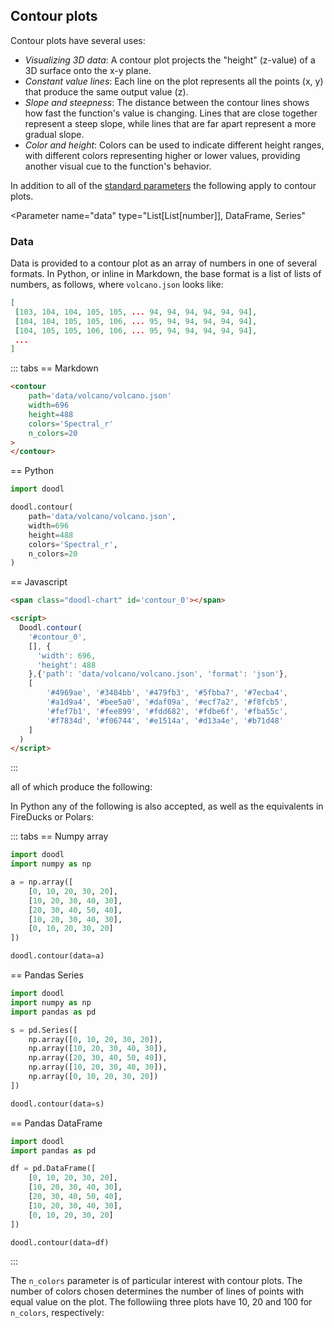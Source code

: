 ## Contour plots

Contour plots have several uses:

- *Visualizing 3D data*: A contour plot projects the "height" (z-value) of a 3D surface onto the x-y plane.
- *Constant value lines*: Each line on the plot represents all the points (x, y) that produce the same output value (z).
- *Slope and steepness*: The distance between the contour lines shows how fast the function's value is changing. Lines that are close together represent a steep slope, while lines that are far apart represent a more gradual slope.
- *Color and height*: Colors can be used to indicate different height ranges, with different colors representing higher or lower values, providing another visual cue to the function's behavior. 


<Parameters>

In addition to all of the [standard parameters](/charts/#standard-parameters)
the following apply to contour plots.

<Parameter
    name="data"
    type="List[List[number]], DataFrame, Series"
>

</Parameter>
</Parameters>

### Data

Data is provided to a contour plot as an array of numbers in one
of several formats. In Python, or inline in Markdown, the base format
is a list of lists of numbers, as follows, where `volcano.json` looks
like:

~~~json
[
 [103, 104, 104, 105, 105, ... 94, 94, 94, 94, 94, 94],
 [104, 104, 105, 105, 106, ... 95, 94, 94, 94, 94, 94],
 [104, 105, 105, 106, 106, ... 95, 94, 94, 94, 94, 94],
 ...
]
~~~

::: tabs
== Markdown
~~~html
<contour
    path='data/volcano/volcano.json'
    width=696
    height=488
    colors='Spectral_r'
    n_colors=20
>
</contour>
~~~
== Python
~~~python
import doodl

doodl.contour(
    path='data/volcano/volcano.json',
    width=696
    height=488
    colors='Spectral_r',
    n_colors=20
)
~~~
== Javascript
```html
<span class="doodl-chart" id='contour_0'></span>

<script>
  Doodl.contour(
    '#contour_0',
    [], {
      'width': 696,
      'height': 488
    },{'path': 'data/volcano/volcano.json', 'format': 'json'},
    [
        '#4969ae', '#3484bb', '#479fb3', '#5fbba7', '#7ecba4',
        '#a1d9a4', '#bee5a0', '#daf09a', '#ecf7a2', '#f8fcb5',
        '#fef7b1', '#fee899', '#fdd682', '#fdbe6f', '#fba55c',
        '#f7834d', '#f06744', '#e1514a', '#d13a4e', '#b71d48'
    ]
  )
</script>
```
:::

all of which produce the following:

<span class='doodl-chart' id='contour_0'></span>

In Python any of the following is also accepted, as well as the
equivalents in FireDucks or Polars:

::: tabs
== Numpy array
```python
import doodl
import numpy as np

a = np.array([
    [0, 10, 20, 30, 20],
    [10, 20, 30, 40, 30],
    [20, 30, 40, 50, 40],
    [10, 20, 30, 40, 30],
    [0, 10, 20, 30, 20]
])

doodl.contour(data=a)
```
== Pandas Series
```python
import doodl
import numpy as np
import pandas as pd

s = pd.Series([
    np.array([0, 10, 20, 30, 20]),
    np.array([10, 20, 30, 40, 30]),
    np.array([20, 30, 40, 50, 40]),
    np.array([10, 20, 30, 40, 30]),
    np.array([0, 10, 20, 30, 20])
])

doodl.contour(data=s)
```
== Pandas DataFrame
```python
import doodl
import pandas as pd

df = pd.DataFrame([
    [0, 10, 20, 30, 20],
    [10, 20, 30, 40, 30],
    [20, 30, 40, 50, 40],
    [10, 20, 30, 40, 30],
    [0, 10, 20, 30, 20]
])

doodl.contour(data=df)
```
:::

The `n_colors` parameter is of particular interest with contour plots. The
number of colors chosen determines the number of lines of points with equal value on the
plot. The followiing three plots have 10, 20 and 100 for `n_colors`, respectively:

<span class='doodl-chart' id='contour_1'></span>
<span class='doodl-chart' id='contour_2'></span>
<span class='doodl-chart' id='contour_3'></span>


<script>
 setTimeout(() => {
  Promise.resolve().then(() => {
    const Spectral_r_10 = [
        "#3682BA", "#5BB6A9", "#96D5A4", "#D1EC9C", "#F3FAAD",
        "#FEF1A7", "#FDCE7C", "#FA9A58", "#ED6345", "#CF384D"
    ];

    const Spectral_r_20 = [
        '#4969ae', '#3484bb', '#479fb3', '#5fbba7', '#7ecba4',
        '#a1d9a4', '#bee5a0', '#daf09a', '#ecf7a2', '#f8fcb5',
        '#fef7b1', '#fee899', '#fdd682', '#fdbe6f', '#fba55c',
        '#f7834d', '#f06744', '#e1514a', '#d13a4e', '#b71d48'
    ];

    const Spectral_r_100 = [
        "#5757A6", "#5060AA", "#4969AE", "#4272B2", "#3B7BB7",
        "#3286BC", "#398FB9", "#4199B5", "#49A2B2", "#51ABAE",
        "#5BB6A9", "#63BFA5", "#6EC5A4", "#78C9A4", "#83CDA4",
        "#91D2A4", "#9CD7A4", "#A6DBA4", "#B0DFA2", "#BAE3A0",
        "#C5E79E", "#CEEB9C", "#D8EF9A", "#E1F398", "#E7F59B",
        "#ECF7A2", "#F0F9A8", "#F4FAAE", "#F8FCB5", "#FCFEBB",
        "#FEFBB9", "#FEF7B1", "#FEF2A9", "#FEEDA1", "#FEE899",
        "#FEE28F", "#FDDC87", "#FDD481", "#FDCC7A", "#FDC473",
        "#FDBA6B", "#FDB265", "#FCAA5F", "#FB9F5A", "#F99555",
        "#F7894F", "#F67E4B", "#F57446", "#F26B43", "#ED6345",
        "#E75A47", "#E25349", "#DE4B4B", "#D9444D", "#D33C4E",
        "#C9304C", "#C0274A", "#B71D48", "#AF1446", "#A60A44"
    ];

    const data = [
 [103, 104, 104, 105, 105, 106, 106, 106, 107, 107, 106, 106, 105, 105, 104, 104, 104, 104, 105, 107, 107, 106, 105, 105, 107, 108, 109, 110, 110, 110, 110, 110, 110, 109, 109, 109, 109, 109, 109, 108, 107, 107, 107, 107, 106, 106, 105, 104, 104, 104, 104, 104, 104, 104, 103, 103, 103, 103, 102, 102, 101, 101, 100, 100, 100, 100, 100, 99, 98, 97, 97, 96, 96, 96, 96, 96, 96, 96, 95, 95, 95, 94, 94, 94, 94, 94, 94],
 [104, 104, 105, 105, 106, 106, 107, 107, 107, 107, 107, 107, 107, 106, 106, 106, 106, 106, 106, 108, 108, 108, 106, 106, 108, 109, 110, 110, 112, 112, 113, 112, 111, 110, 110, 110, 110, 109, 109, 109, 108, 107, 107, 107, 107, 106, 106, 105, 104, 104, 104, 104, 104, 104, 104, 103, 103, 103, 103, 102, 102, 101, 101, 100, 100, 100, 100, 99, 99, 98, 97, 97, 96, 96, 96, 96, 96, 96, 96, 95, 95, 95, 94, 94, 94, 94, 94],
 [104, 105, 105, 106, 106, 107, 107, 108, 108, 108, 108, 108, 108, 108, 108, 108, 108, 108, 108, 108, 110, 110, 110, 110, 110, 110, 110, 111, 113, 115, 116, 115, 113, 112, 110, 110, 110, 110, 110, 110, 109, 108, 108, 108, 108, 107, 106, 105, 105, 105, 105, 105, 105, 104, 104, 104, 104, 103, 103, 103, 102, 102, 102, 101, 100, 100, 100, 99, 99, 98, 97, 97, 96, 96, 96, 96, 96, 96, 96, 96, 95, 95, 94, 94, 94, 94, 94],
 [105, 105, 106, 106, 107, 107, 108, 108, 109, 109, 109, 109, 109, 110, 110, 110, 110, 110, 110, 110, 111, 112, 115, 115, 115, 115, 115, 116, 116, 117, 119, 118, 117, 116, 114, 113, 112, 110, 110, 110, 110, 110, 110, 109, 109, 108, 107, 106, 106, 106, 106, 106, 105, 105, 105, 104, 104, 104, 103, 103, 103, 102, 102, 102, 101, 100, 100, 99, 99, 98, 97, 97, 96, 96, 96, 96, 96, 96, 96, 96, 95, 95, 94, 94, 94, 94, 94],
 [105, 106, 106, 107, 107, 108, 108, 109, 109, 110, 110, 110, 110, 111, 110, 110, 110, 110, 111, 114, 115, 116, 121, 121, 121, 121, 121, 122, 123, 124, 124, 123, 121, 119, 118, 117, 115, 114, 112, 111, 110, 110, 110, 110, 110, 110, 109, 109, 108, 109, 107, 107, 106, 106, 105, 105, 104, 104, 104, 104, 103, 103, 102, 102, 102, 101, 100, 100, 99, 99, 98, 97, 96, 96, 96, 96, 96, 96, 96, 96, 95, 95, 94, 94, 94, 94, 94],
 [106, 106, 107, 107, 107, 108, 109, 109, 110, 110, 111, 111, 112, 113, 112, 111, 111, 112, 115, 118, 118, 119, 126, 128, 128, 127, 128, 128, 129, 130, 129, 128, 127, 125, 122, 120, 118, 117, 115, 114, 112, 110, 110, 110, 110, 110, 111, 110, 110, 110, 109, 109, 108, 107, 106, 105, 105, 105, 104, 104, 104, 103, 103, 102, 102, 102, 101, 100, 99, 99, 98, 97, 96, 96, 96, 96, 96, 96, 96, 96, 95, 95, 94, 94, 94, 94, 94],
 [106, 107, 107, 108, 108, 108, 109, 110, 110, 111, 112, 113, 114, 115, 114, 115, 116, 116, 119, 123, 125, 130, 133, 134, 134, 134, 134, 135, 135, 136, 135, 134, 132, 130, 128, 124, 121, 119, 118, 116, 114, 112, 111, 111, 111, 112, 112, 111, 110, 110, 110, 109, 108, 108, 107, 108, 107, 106, 105, 104, 104, 104, 103, 103, 103, 102, 101, 100, 99, 99, 98, 97, 96, 96, 96, 96, 96, 96, 96, 96, 95, 95, 95, 94, 94, 94, 94],
 [107, 107, 108, 108, 109, 109, 110, 110, 112, 113, 114, 115, 116, 117, 117, 120, 120, 121, 123, 129, 134, 136, 138, 139, 139, 139, 140, 142, 142, 141, 141, 140, 137, 134, 131, 127, 124, 122, 120, 118, 117, 115, 113, 114, 113, 114, 114, 113, 112, 111, 110, 110, 109, 108, 107, 106, 105, 105, 105, 104, 104, 104, 103, 103, 103, 101, 100, 100, 99, 99, 98, 97, 96, 96, 96, 96, 96, 96, 96, 96, 96, 95, 95, 94, 94, 94, 94],
 [107, 108, 108, 109, 109, 110, 111, 112, 114, 115, 116, 117, 118, 119, 121, 125, 125, 127, 131, 136, 140, 141, 142, 144, 144, 145, 148, 149, 148, 147, 146, 144, 140, 138, 136, 130, 127, 125, 123, 121, 119, 118, 117, 117, 116, 116, 116, 115, 114, 113, 113, 111, 110, 109, 108, 107, 106, 105, 105, 103, 103, 102, 102, 102, 103, 101, 100, 100, 100, 99, 98, 98, 97, 96, 96, 96, 96, 96, 96, 96, 96, 95, 95, 95, 94, 94, 94],
 [107, 108, 109, 109, 110, 110, 110, 113, 115, 117, 118, 119, 120, 123, 126, 129, 131, 134, 139, 142, 144, 145, 147, 148, 150, 152, 154, 154, 153, 154, 151, 149, 146, 143, 140, 136, 130, 128, 126, 124, 122, 121, 120, 119, 118, 117, 117, 117, 116, 116, 115, 113, 112, 110, 109, 108, 107, 106, 106, 105, 104, 103, 102, 101, 101, 100, 100, 100, 100, 99, 99, 98, 97, 96, 96, 96, 96, 96, 96, 96, 96, 95, 95, 95, 94, 94, 94],
 [107, 108, 109, 109, 110, 110, 110, 112, 115, 117, 119, 122, 125, 127, 130, 133, 137, 141, 143, 145, 148, 149, 152, 155, 157, 159, 160, 160, 161, 162, 159, 156, 153, 149, 146, 142, 139, 134, 130, 128, 126, 125, 122, 120, 120, 120, 119, 119, 119, 118, 117, 115, 113, 111, 110, 110, 109, 108, 107, 106, 106, 105, 104, 104, 103, 102, 100, 100, 100, 99, 99, 98, 97, 96, 96, 96, 96, 96, 96, 96, 96, 95, 95, 95, 95, 94, 94],
 [108, 108, 109, 109, 110, 110, 110, 112, 115, 118, 121, 125, 128, 131, 134, 138, 141, 145, 147, 149, 152, 157, 160, 161, 163, 166, 169, 170, 170, 171, 168, 162, 158, 155, 152, 148, 144, 140, 136, 132, 129, 127, 124, 122, 121, 120, 120, 120, 120, 120, 119, 117, 115, 113, 110, 110, 110, 110, 109, 108, 108, 107, 107, 106, 105, 104, 102, 100, 100, 100, 99, 98, 97, 96, 96, 96, 96, 96, 96, 96, 96, 96, 95, 95, 95, 94, 94],
 [108, 109, 109, 110, 110, 111, 112, 114, 117, 120, 124, 128, 131, 135, 138, 142, 145, 149, 152, 155, 158, 163, 166, 167, 170, 173, 175, 175, 175, 173, 171, 169, 164, 160, 156, 153, 149, 144, 140, 136, 131, 129, 126, 124, 123, 123, 122, 121, 120, 120, 120, 119, 117, 115, 111, 110, 110, 110, 110, 110, 109, 109, 110, 109, 108, 106, 103, 101, 100, 100, 100, 98, 97, 96, 96, 96, 96, 96, 96, 96, 96, 96, 95, 95, 95, 95, 94],
 [108, 109, 110, 110, 110, 113, 114, 116, 119, 122, 126, 131, 134, 138, 141, 145, 149, 152, 156, 160, 164, 169, 171, 174, 177, 175, 178, 179, 177, 175, 174, 172, 168, 163, 160, 157, 151, 147, 143, 138, 133, 130, 128, 125, 125, 124, 123, 122, 121, 121, 120, 120, 118, 116, 115, 111, 110, 110, 110, 110, 113, 114, 113, 112, 110, 107, 105, 102, 100, 100, 100, 98, 97, 96, 96, 96, 96, 96, 96, 96, 96, 96, 96, 95, 95, 95, 94],
 [108, 109, 110, 110, 112, 115, 116, 118, 122, 125, 129, 133, 137, 140, 144, 149, 152, 157, 161, 165, 169, 173, 176, 179, 179, 180, 180, 180, 178, 178, 176, 175, 171, 165, 163, 160, 153, 148, 143, 139, 135, 132, 129, 128, 127, 125, 124, 124, 123, 123, 122, 122, 120, 118, 117, 118, 115, 117, 118, 118, 119, 117, 116, 115, 112, 109, 107, 105, 100, 100, 100, 100, 97, 96, 96, 96, 96, 96, 96, 96, 96, 96, 96, 95, 95, 95, 95],
 [108, 109, 110, 111, 114, 116, 118, 122, 127, 130, 133, 136, 140, 144, 148, 153, 157, 161, 165, 169, 173, 177, 180, 180, 180, 180, 181, 180, 180, 180, 179, 178, 173, 168, 165, 161, 156, 149, 143, 139, 136, 133, 130, 129, 128, 126, 126, 125, 125, 125, 125, 124, 122, 121, 120, 120, 120, 120, 121, 122, 123, 122, 120, 117, 114, 111, 108, 106, 105, 100, 100, 100, 100, 96, 96, 96, 96, 96, 96, 96, 96, 96, 96, 96, 95, 95, 95],
 [107, 108, 110, 113, 115, 118, 121, 126, 131, 134, 137, 140, 143, 148, 152, 157, 162, 165, 169, 173, 177, 181, 181, 181, 180, 181, 181, 181, 180, 180, 180, 178, 176, 170, 167, 163, 158, 152, 145, 140, 137, 134, 132, 130, 129, 127, 127, 126, 127, 128, 128, 126, 125, 125, 125, 123, 126, 128, 129, 130, 130, 125, 124, 119, 116, 114, 112, 110, 107, 106, 105, 100, 100, 100, 96, 96, 96, 96, 96, 96, 96, 96, 96, 96, 96, 95, 95],
 [107, 109, 111, 116, 119, 122, 125, 130, 135, 137, 140, 144, 148, 152, 156, 161, 165, 168, 172, 177, 181, 184, 181, 181, 181, 180, 180, 180, 180, 180, 180, 178, 178, 173, 168, 163, 158, 152, 146, 141, 138, 136, 134, 132, 130, 129, 128, 128, 130, 130, 130, 129, 128, 129, 129, 130, 132, 133, 133, 134, 134, 132, 128, 122, 119, 116, 114, 112, 108, 106, 105, 105, 100, 100, 100, 97, 97, 97, 97, 97, 97, 97, 96, 96, 96, 96, 95],
 [108, 110, 112, 117, 122, 126, 129, 135, 139, 141, 144, 149, 153, 156, 160, 165, 168, 171, 177, 181, 184, 185, 182, 180, 180, 179, 178, 178, 180, 179, 179, 178, 176, 173, 168, 163, 157, 152, 148, 143, 139, 137, 135, 133, 131, 130, 130, 131, 132, 132, 132, 131, 132, 132, 133, 134, 136, 137, 137, 137, 136, 134, 131, 124, 121, 118, 116, 114, 111, 109, 107, 106, 105, 100, 100, 100, 97, 97, 97, 97, 97, 97, 97, 96, 96, 96, 96],
 [108, 110, 114, 120, 126, 129, 134, 139, 142, 144, 146, 152, 158, 161, 164, 168, 171, 175, 181, 184, 186, 186, 183, 179, 178, 178, 177, 175, 178, 177, 177, 176, 175, 173, 168, 162, 156, 153, 149, 145, 142, 140, 138, 136, 133, 132, 132, 132, 134, 134, 134, 134, 135, 136, 137, 138, 140, 140, 140, 140, 139, 137, 133, 127, 123, 120, 118, 115, 112, 108, 108, 106, 106, 105, 100, 100, 100, 98, 98, 98, 98, 98, 98, 97, 96, 96, 96],
 [108, 110, 116, 122, 128, 133, 137, 141, 143, 146, 149, 154, 161, 165, 168, 172, 175, 180, 184, 188, 189, 187, 182, 178, 176, 176, 175, 173, 174, 173, 175, 174, 173, 171, 168, 161, 157, 154, 150, 148, 145, 143, 141, 138, 135, 135, 134, 135, 135, 136, 136, 137, 138, 139, 140, 140, 140, 140, 140, 140, 140, 139, 135, 130, 126, 123, 120, 117, 114, 111, 109, 108, 107, 106, 105, 100, 100, 100, 99, 99, 98, 98, 98, 98, 97, 97, 96],
 [110, 112, 118, 124, 130, 135, 139, 142, 145, 148, 151, 157, 163, 169, 172, 176, 179, 183, 187, 190, 190, 186, 180, 177, 175, 173, 170, 169, 169, 170, 171, 172, 170, 170, 167, 163, 160, 157, 154, 152, 149, 147, 144, 140, 137, 137, 136, 137, 138, 138, 139, 140, 141, 140, 140, 140, 140, 140, 140, 140, 140, 138, 134, 131, 128, 124, 121, 118, 115, 112, 110, 109, 108, 107, 106, 105, 100, 100, 100, 99, 99, 99, 98, 98, 98, 97, 97],
 [110, 114, 120, 126, 131, 136, 140, 143, 146, 149, 154, 159, 166, 171, 177, 180, 182, 186, 190, 190, 190, 185, 179, 174, 171, 168, 166, 163, 164, 163, 166, 169, 170, 170, 168, 164, 162, 161, 158, 155, 153, 150, 147, 143, 139, 139, 139, 139, 140, 141, 141, 142, 142, 141, 140, 140, 140, 140, 140, 140, 140, 137, 134, 131, 128, 125, 122, 119, 116, 114, 112, 110, 109, 109, 108, 107, 105, 100, 100, 100, 99, 99, 99, 98, 98, 97, 97],
 [110, 115, 121, 127, 132, 136, 140, 144, 148, 151, 157, 162, 169, 174, 178, 181, 186, 188, 190, 191, 190, 184, 177, 172, 168, 165, 162, 159, 158, 158, 159, 161, 166, 167, 169, 166, 164, 163, 161, 159, 156, 153, 149, 146, 142, 142, 141, 142, 143, 143, 143, 143, 144, 142, 141, 140, 140, 140, 140, 140, 140, 138, 134, 131, 128, 125, 123, 120, 117, 116, 114, 112, 110, 109, 108, 107, 106, 105, 102, 101, 100, 99, 99, 99, 98, 98, 97],
 [110, 116, 121, 127, 132, 136, 140, 144, 148, 154, 160, 166, 171, 176, 180, 184, 189, 190, 191, 191, 191, 183, 176, 170, 166, 163, 159, 156, 154, 155, 155, 158, 161, 165, 170, 167, 166, 165, 163, 161, 158, 155, 152, 150, 146, 145, 145, 145, 146, 146, 144, 145, 145, 144, 142, 141, 140, 140, 140, 140, 138, 136, 134, 131, 128, 125, 123, 121, 119, 117, 115, 113, 112, 111, 111, 110, 108, 106, 105, 102, 100, 100, 99, 99, 99, 98, 98],
 [110, 114, 119, 126, 131, 135, 140, 144, 149, 158, 164, 168, 172, 176, 183, 184, 189, 190, 191, 191, 190, 183, 174, 169, 165, 161, 158, 154, 150, 151, 152, 155, 159, 164, 168, 168, 168, 167, 165, 163, 160, 158, 155, 153, 150, 148, 148, 148, 148, 148, 147, 146, 146, 145, 143, 142, 141, 140, 139, 138, 136, 134, 132, 131, 128, 126, 124, 122, 120, 118, 116, 114, 113, 113, 112, 111, 108, 107, 106, 105, 104, 102, 100, 99, 99, 99, 99],
 [110, 113, 119, 125, 131, 136, 141, 145, 150, 158, 164, 168, 172, 177, 183, 187, 189, 191, 192, 191, 190, 183, 174, 168, 164, 160, 157, 153, 150, 149, 150, 154, 158, 162, 166, 170, 170, 168, 166, 164, 162, 160, 158, 155, 152, 151, 151, 151, 151, 151, 149, 148, 147, 146, 145, 143, 142, 140, 139, 137, 135, 134, 132, 131, 129, 127, 125, 123, 121, 119, 117, 116, 114, 114, 113, 112, 110, 108, 107, 105, 103, 100, 100, 100, 100, 99, 99],
 [110, 112, 118, 124, 130, 136, 142, 146, 151, 157, 163, 168, 174, 178, 183, 187, 189, 190, 191, 192, 189, 182, 174, 168, 164, 160, 157, 153, 149, 148, 149, 153, 157, 161, 167, 170, 170, 170, 168, 166, 165, 163, 159, 156, 154, 153, 155, 155, 155, 155, 152, 150, 149, 147, 145, 143, 141, 140, 139, 138, 136, 134, 133, 131, 130, 128, 126, 124, 122, 120, 119, 117, 116, 115, 114, 113, 111, 110, 107, 106, 105, 105, 102, 101, 100, 100, 100],
 [110, 111, 116, 122, 129, 137, 142, 146, 151, 158, 164, 168, 172, 179, 183, 186, 189, 190, 192, 193, 188, 182, 174, 168, 164, 161, 157, 154, 151, 149, 151, 154, 158, 161, 167, 170, 170, 170, 170, 169, 168, 166, 160, 157, 156, 156, 157, 158, 159, 159, 156, 153, 150, 148, 146, 144, 141, 140, 140, 138, 136, 135, 134, 133, 131, 129, 127, 125, 123, 122, 120, 118, 117, 116, 115, 114, 112, 111, 110, 108, 107, 106, 105, 104, 102, 100, 100],
 [108, 110, 115, 121, 131, 137, 142, 147, 152, 159, 163, 167, 170, 177, 182, 184, 187, 189, 192, 194, 189, 183, 174, 169, 165, 161, 158, 156, 154, 153, 154, 157, 160, 164, 167, 171, 172, 174, 174, 173, 171, 168, 161, 159, 158, 158, 159, 161, 161, 160, 158, 155, 151, 149, 147, 144, 142, 141, 140, 138, 137, 136, 135, 134, 132, 130, 128, 126, 125, 123, 121, 119, 118, 117, 116, 115, 113, 112, 112, 111, 110, 109, 108, 107, 105, 101, 100],
 [108, 110, 114, 120, 128, 134, 140, 146, 152, 158, 162, 166, 169, 175, 180, 183, 186, 189, 193, 195, 190, 184, 176, 171, 167, 163, 160, 158, 157, 156, 157, 159, 163, 166, 170, 174, 176, 178, 178, 176, 172, 167, 164, 161, 161, 160, 161, 163, 163, 163, 160, 157, 153, 150, 148, 146, 144, 142, 141, 140, 139, 138, 136, 135, 134, 133, 129, 127, 126, 124, 122, 121, 119, 118, 117, 116, 114, 113, 112, 111, 110, 110, 109, 109, 107, 104, 100],
 [107, 110, 115, 119, 123, 129, 135, 141, 146, 156, 161, 165, 168, 173, 179, 182, 186, 189, 193, 194, 191, 184, 179, 175, 170, 166, 162, 161, 160, 160, 161, 162, 165, 169, 172, 176, 178, 179, 179, 176, 172, 168, 165, 163, 163, 163, 163, 165, 166, 164, 161, 158, 155, 152, 150, 147, 146, 144, 143, 142, 141, 139, 139, 138, 137, 135, 131, 128, 127, 125, 124, 122, 121, 119, 118, 116, 115, 113, 112, 111, 111, 110, 110, 109, 109, 105, 100],
 [107, 110, 114, 117, 121, 126, 130, 135, 142, 151, 159, 163, 167, 171, 177, 182, 185, 189, 192, 193, 191, 187, 183, 179, 174, 169, 167, 166, 164, 164, 165, 166, 169, 171, 174, 178, 179, 180, 180, 178, 173, 169, 166, 165, 165, 166, 165, 168, 169, 166, 163, 159, 157, 154, 152, 149, 148, 147, 146, 145, 143, 142, 141, 140, 139, 138, 133, 130, 128, 127, 125, 124, 122, 120, 118, 117, 115, 112, 111, 111, 111, 111, 110, 109, 108, 106, 100],
 [107, 109, 113, 118, 122, 126, 129, 134, 139, 150, 156, 160, 165, 170, 175, 181, 184, 188, 191, 192, 192, 189, 185, 181, 177, 173, 171, 169, 168, 167, 169, 170, 172, 174, 176, 178, 179, 180, 180, 179, 175, 170, 168, 166, 166, 168, 168, 170, 170, 168, 164, 160, 158, 155, 152, 151, 150, 149, 149, 148, 147, 145, 144, 143, 142, 141, 136, 133, 130, 129, 127, 125, 123, 120, 119, 118, 115, 112, 111, 111, 111, 110, 109, 109, 109, 105, 100],
 [105, 107, 111, 117, 121, 124, 127, 131, 137, 148, 154, 159, 164, 168, 174, 181, 184, 187, 190, 191, 191, 190, 187, 184, 180, 178, 175, 174, 172, 171, 173, 173, 173, 176, 178, 179, 180, 180, 180, 179, 175, 170, 168, 166, 168, 169, 170, 170, 170, 170, 166, 161, 158, 156, 154, 153, 151, 150, 150, 150, 150, 148, 147, 146, 145, 143, 139, 135, 133, 131, 129, 126, 124, 121, 120, 118, 114, 111, 111, 111, 110, 110, 109, 107, 106, 104, 100],
 [104, 106, 110, 114, 118, 121, 125, 129, 135, 142, 150, 157, 162, 167, 173, 180, 183, 186, 188, 190, 190, 190, 189, 184, 183, 181, 180, 179, 179, 176, 177, 176, 176, 177, 178, 179, 180, 180, 179, 177, 173, 169, 167, 166, 167, 169, 170, 170, 170, 170, 167, 161, 159, 157, 155, 153, 151, 150, 150, 150, 150, 150, 150, 149, 147, 145, 141, 138, 135, 133, 130, 127, 125, 123, 121, 118, 113, 111, 110, 110, 109, 109, 107, 106, 105, 103, 100],
 [104, 106, 108, 111, 115, 119, 123, 128, 134, 141, 148, 154, 161, 166, 172, 179, 182, 184, 186, 189, 190, 190, 190, 187, 185, 183, 180, 180, 180, 179, 179, 177, 176, 177, 178, 178, 178, 177, 176, 174, 171, 168, 166, 164, 166, 168, 170, 170, 170, 170, 168, 162, 159, 157, 155, 153, 151, 150, 150, 150, 150, 150, 150, 150, 150, 148, 144, 140, 137, 134, 132, 129, 127, 125, 122, 117, 111, 110, 107, 107, 106, 105, 104, 103, 102, 101, 100],
 [103, 105, 107, 110, 114, 118, 122, 127, 132, 140, 146, 153, 159, 165, 171, 176, 180, 183, 185, 186, 189, 190, 188, 187, 184, 182, 180, 180, 180, 179, 178, 176, 176, 176, 176, 174, 174, 173, 172, 170, 168, 167, 165, 163, 164, 165, 169, 170, 170, 170, 166, 162, 159, 157, 155, 153, 151, 150, 150, 150, 150, 150, 150, 150, 150, 150, 146, 142, 139, 136, 133, 131, 128, 125, 122, 117, 110, 108, 106, 105, 104, 103, 103, 101, 101, 101, 101],
 [102, 103, 106, 108, 112, 116, 121, 125, 130, 138, 145, 151, 157, 163, 170, 174, 178, 181, 181, 184, 186, 186, 187, 186, 184, 181, 180, 180, 180, 179, 178, 174, 173, 173, 171, 170, 170, 169, 168, 167, 166, 164, 163, 162, 161, 164, 167, 169, 170, 168, 164, 160, 158, 157, 155, 153, 151, 150, 150, 150, 150, 150, 150, 150, 150, 150, 147, 144, 141, 138, 135, 133, 128, 125, 122, 116, 109, 107, 104, 104, 103, 102, 101, 101, 101, 101, 101],
 [101, 102, 105, 107, 110, 115, 120, 124, 129, 136, 143, 149, 155, 162, 168, 170, 174, 176, 178, 179, 181, 182, 184, 184, 183, 181, 180, 180, 179, 177, 174, 172, 170, 168, 166, 165, 164, 164, 164, 164, 162, 160, 159, 159, 158, 160, 162, 164, 166, 166, 163, 159, 157, 156, 155, 153, 151, 150, 150, 150, 150, 150, 150, 150, 150, 150, 149, 146, 143, 140, 137, 133, 129, 124, 119, 112, 108, 105, 103, 103, 102, 101, 101, 101, 101, 100, 100],
 [101, 102, 104, 106, 109, 113, 118, 122, 127, 133, 141, 149, 155, 161, 165, 168, 170, 172, 175, 176, 177, 179, 181, 181, 181, 180, 180, 179, 177, 174, 171, 167, 165, 163, 161, 160, 160, 160, 160, 160, 157, 155, 155, 154, 154, 155, 157, 159, 161, 161, 161, 159, 156, 154, 154, 153, 151, 150, 150, 150, 150, 150, 150, 150, 150, 150, 149, 147, 144, 141, 137, 133, 129, 123, 116, 110, 107, 104, 102, 102, 101, 101, 101, 100, 100, 100, 100],
 [102, 103, 104, 106, 108, 112, 116, 120, 125, 129, 137, 146, 154, 161, 163, 165, 166, 169, 172, 173, 174, 175, 177, 178, 178, 178, 178, 177, 174, 171, 168, 164, 160, 158, 157, 157, 156, 156, 156, 155, 152, 151, 150, 150, 151, 151, 152, 154, 156, 157, 157, 156, 155, 153, 152, 152, 151, 150, 150, 150, 150, 150, 150, 150, 150, 150, 150, 147, 144, 141, 138, 133, 127, 120, 113, 109, 106, 103, 101, 101, 101, 100, 100, 100, 100, 100, 100],
 [103, 104, 105, 106, 108, 110, 114, 118, 123, 127, 133, 143, 150, 156, 160, 160, 161, 162, 167, 170, 171, 172, 173, 175, 175, 174, 174, 173, 171, 168, 164, 160, 156, 155, 154, 153, 153, 152, 152, 150, 149, 148, 148, 148, 148, 148, 149, 149, 150, 152, 152, 152, 152, 151, 150, 150, 150, 150, 150, 150, 150, 150, 150, 150, 150, 150, 149, 147, 144, 141, 138, 132, 125, 118, 111, 108, 105, 103, 102, 101, 101, 101, 100, 100, 100, 100, 100],
 [104, 105, 106, 107, 108, 110, 113, 117, 120, 125, 129, 138, 145, 151, 156, 156, 157, 158, 160, 164, 166, 168, 170, 171, 172, 171, 171, 169, 166, 163, 160, 156, 153, 151, 150, 150, 149, 149, 149, 148, 146, 146, 146, 146, 146, 146, 146, 147, 148, 148, 149, 149, 149, 148, 148, 148, 148, 149, 149, 150, 150, 150, 150, 150, 150, 150, 148, 146, 143, 141, 136, 129, 123, 117, 110, 108, 105, 104, 103, 102, 102, 101, 101, 100, 100, 100, 100],
 [103, 104, 105, 106, 107, 109, 111, 115, 118, 122, 127, 133, 140, 143, 150, 152, 153, 155, 157, 159, 162, 164, 167, 168, 168, 168, 167, 166, 163, 160, 157, 153, 150, 148, 148, 147, 147, 147, 145, 145, 144, 143, 143, 143, 144, 144, 144, 144, 145, 145, 145, 145, 146, 146, 146, 146, 146, 147, 147, 148, 149, 150, 150, 150, 150, 149, 147, 145, 143, 141, 134, 127, 123, 117, 111, 108, 105, 105, 104, 104, 103, 103, 102, 101, 100, 100, 100],
 [102, 103, 104, 105, 106, 107, 109, 113, 116, 120, 125, 129, 133, 137, 143, 147, 149, 151, 152, 154, 158, 161, 164, 165, 164, 164, 163, 163, 160, 157, 154, 151, 149, 147, 145, 145, 144, 143, 141, 140, 141, 141, 141, 141, 141, 142, 142, 142, 142, 142, 142, 142, 143, 143, 143, 144, 144, 145, 146, 146, 146, 147, 148, 148, 148, 148, 145, 143, 142, 140, 134, 128, 123, 117, 112, 108, 106, 105, 105, 104, 104, 103, 102, 101, 100, 100, 99],
 [102, 103, 104, 105, 105, 106, 108, 110, 113, 118, 123, 127, 129, 132, 137, 141, 142, 142, 145, 150, 154, 157, 161, 161, 160, 160, 160, 159, 157, 154, 151, 148, 146, 145, 143, 142, 142, 139, 137, 136, 137, 137, 138, 138, 139, 139, 139, 139, 139, 139, 139, 139, 140, 140, 141, 142, 142, 143, 144, 144, 144, 145, 145, 145, 145, 145, 144, 142, 140, 139, 136, 129, 124, 119, 113, 109, 106, 106, 105, 104, 103, 102, 101, 101, 100, 99, 99],
 [102, 103, 104, 104, 105, 106, 107, 108, 111, 116, 121, 124, 126, 128, 131, 134, 135, 137, 139, 143, 147, 152, 156, 157, 157, 157, 156, 155, 153, 151, 148, 146, 143, 142, 141, 140, 138, 135, 133, 132, 132, 133, 133, 133, 134, 135, 135, 135, 135, 136, 136, 137, 137, 138, 138, 139, 140, 141, 141, 142, 142, 143, 142, 142, 141, 141, 140, 139, 137, 134, 133, 129, 125, 121, 114, 110, 107, 106, 106, 104, 103, 102, 101, 100, 99, 99, 99],
 [102, 103, 104, 104, 105, 105, 106, 108, 110, 113, 118, 121, 124, 126, 128, 130, 132, 134, 136, 139, 143, 147, 150, 154, 154, 154, 153, 151, 149, 148, 146, 143, 141, 139, 137, 136, 132, 130, 128, 128, 128, 129, 129, 130, 130, 131, 132, 132, 132, 133, 134, 134, 135, 135, 136, 137, 138, 139, 139, 140, 140, 140, 139, 139, 138, 137, 137, 135, 132, 130, 129, 127, 124, 120, 116, 112, 109, 106, 105, 103, 102, 101, 101, 100, 99, 99, 99],
 [101, 102, 103, 104, 104, 105, 106, 107, 108, 110, 114, 119, 121, 124, 126, 128, 129, 132, 134, 137, 140, 143, 147, 149, 151, 151, 151, 149, 147, 145, 143, 141, 138, 136, 134, 131, 128, 126, 124, 125, 125, 126, 126, 127, 128, 128, 129, 129, 130, 130, 131, 131, 132, 132, 133, 134, 135, 135, 136, 136, 137, 137, 136, 136, 135, 134, 133, 131, 129, 128, 127, 126, 123, 119, 115, 111, 109, 107, 105, 104, 103, 102, 101, 100, 100, 100, 99],
 [101, 102, 103, 103, 104, 104, 105, 106, 108, 110, 112, 116, 119, 121, 124, 125, 127, 130, 132, 135, 137, 140, 143, 147, 149, 149, 149, 147, 145, 143, 141, 139, 136, 133, 131, 128, 125, 122, 121, 122, 122, 122, 123, 125, 125, 126, 127, 127, 127, 128, 128, 128, 129, 129, 130, 131, 131, 132, 132, 133, 133, 133, 132, 132, 131, 131, 130, 129, 128, 126, 125, 124, 121, 117, 111, 109, 108, 106, 105, 104, 103, 102, 101, 101, 100, 100, 100],
 [100, 101, 102, 103, 103, 104, 105, 106, 107, 108, 110, 114, 117, 119, 121, 123, 126, 128, 130, 133, 136, 139, 141, 144, 146, 147, 146, 145, 143, 141, 138, 136, 133, 130, 127, 124, 121, 120, 120, 120, 120, 120, 121, 122, 123, 124, 124, 125, 125, 126, 126, 125, 126, 126, 126, 125, 126, 127, 128, 128, 129, 129, 128, 128, 128, 128, 128, 128, 126, 125, 123, 122, 119, 114, 109, 108, 107, 106, 105, 104, 103, 103, 102, 102, 101, 100, 100],
 [100, 101, 102, 103, 104, 105, 106, 107, 108, 109, 110, 112, 115, 117, 120, 122, 125, 127, 130, 132, 135, 137, 139, 142, 144, 144, 144, 142, 140, 138, 136, 132, 129, 126, 123, 120, 120, 119, 119, 118, 119, 119, 120, 120, 120, 121, 122, 122, 123, 123, 123, 123, 122, 123, 122, 122, 121, 122, 122, 122, 123, 123, 123, 124, 125, 125, 126, 126, 125, 124, 122, 120, 116, 113, 109, 107, 106, 105, 104, 104, 103, 102, 102, 101, 101, 100, 100],
 [100, 101, 102, 103, 104, 105, 106, 107, 108, 109, 110, 112, 114, 117, 119, 122, 124, 127, 129, 131, 134, 136, 138, 140, 142, 142, 142, 140, 138, 136, 133, 129, 125, 122, 120, 119, 118, 118, 117, 116, 117, 117, 118, 119, 119, 120, 120, 120, 121, 121, 121, 122, 121, 120, 120, 120, 119, 119, 120, 120, 120, 120, 120, 120, 123, 123, 124, 124, 124, 123, 121, 119, 114, 112, 108, 106, 106, 104, 104, 103, 102, 102, 101, 101, 100, 100, 99],
 [101, 102, 103, 104, 105, 106, 107, 108, 109, 110, 111, 113, 114, 116, 119, 121, 124, 126, 128, 130, 133, 135, 137, 138, 140, 140, 139, 137, 135, 133, 131, 127, 122, 120, 118, 118, 117, 117, 116, 115, 116, 116, 117, 118, 118, 118, 119, 119, 120, 120, 121, 121, 120, 119, 119, 118, 117, 117, 118, 119, 118, 118, 118, 119, 120, 122, 123, 123, 123, 122, 120, 117, 113, 110, 108, 106, 105, 104, 103, 103, 102, 101, 101, 100, 100, 99, 99],
 [101, 102, 103, 104, 105, 106, 107, 108, 109, 110, 111, 111, 113, 115, 118, 121, 123, 125, 127, 129, 131, 133, 135, 137, 138, 138, 137, 134, 132, 130, 127, 122, 120, 118, 116, 116, 116, 116, 115, 113, 114, 115, 116, 117, 117, 118, 118, 119, 119, 119, 120, 120, 119, 118, 117, 117, 116, 116, 117, 117, 117, 118, 119, 119, 119, 120, 121, 121, 121, 121, 119, 116, 113, 110, 107, 105, 105, 103, 103, 103, 102, 101, 100, 100, 99, 99, 99],
 [101, 102, 103, 104, 105, 106, 107, 108, 109, 110, 111, 112, 114, 116, 117, 120, 122, 124, 126, 129, 130, 132, 133, 135, 136, 136, 134, 132, 129, 126, 122, 120, 118, 116, 114, 114, 114, 114, 114, 113, 113, 114, 115, 116, 116, 117, 117, 117, 118, 118, 119, 119, 118, 117, 116, 116, 115, 115, 116, 116, 116, 117, 117, 118, 118, 119, 120, 120, 120, 120, 119, 116, 113, 109, 106, 104, 104, 103, 102, 102, 101, 101, 100, 99, 99, 99, 98],
 [101, 102, 103, 104, 105, 106, 107, 108, 109, 110, 111, 113, 115, 117, 117, 118, 121, 123, 126, 128, 130, 130, 131, 132, 133, 134, 131, 129, 125, 122, 120, 118, 116, 114, 113, 112, 112, 113, 112, 112, 111, 112, 113, 113, 114, 115, 116, 116, 117, 117, 118, 118, 116, 116, 115, 115, 115, 114, 114, 115, 116, 116, 117, 117, 118, 118, 119, 119, 120, 120, 117, 115, 112, 108, 106, 104, 103, 102, 102, 102, 101, 100, 99, 99, 99, 98, 98],
 [101, 102, 103, 104, 105, 105, 106, 107, 108, 109, 110, 111, 113, 115, 117, 118, 120, 122, 125, 126, 127, 128, 129, 130, 131, 131, 128, 125, 121, 120, 118, 116, 114, 113, 113, 111, 111, 111, 111, 110, 109, 110, 111, 112, 113, 113, 114, 115, 115, 116, 117, 117, 116, 115, 114, 114, 113, 113, 114, 114, 115, 115, 116, 116, 117, 118, 118, 119, 119, 118, 116, 114, 112, 108, 105, 103, 103, 102, 101, 101, 100, 100, 99, 99, 98, 98, 97],
 [100, 101, 102, 103, 104, 105, 106, 107, 108, 109, 110, 110, 111, 113, 115, 118, 120, 121, 122, 124, 125, 125, 126, 127, 128, 127, 124, 121, 120, 118, 116, 114, 113, 112, 112, 110, 109, 109, 108, 108, 108, 109, 110, 111, 112, 112, 113, 114, 114, 115, 116, 116, 115, 114, 113, 112, 112, 113, 113, 114, 114, 115, 115, 116, 116, 117, 117, 118, 118, 117, 115, 113, 111, 107, 105, 103, 102, 101, 101, 100, 100, 100, 99, 99, 98, 98, 97],
 [100, 101, 102, 103, 104, 105, 105, 106, 107, 108, 109, 110, 110, 111, 114, 116, 118, 120, 120, 121, 122, 122, 123, 124, 123, 123, 120, 118, 117, 115, 114, 115, 113, 111, 110, 109, 108, 108, 107, 107, 107, 108, 109, 110, 111, 111, 112, 113, 113, 114, 115, 115, 114, 113, 112, 111, 111, 112, 112, 112, 113, 114, 114, 115, 115, 116, 116, 117, 117, 116, 114, 112, 109, 106, 104, 102, 101, 100, 100, 99, 99, 99, 99, 98, 98, 97, 97]
];
    Doodl.contour(
        '#contour_0', data, {
            'width': 696,
            'height': 488
        },{},Spectral_r_20
    );

    Doodl.contour(
        '#contour_1', data, {
            'width': 358,
            'height': 244
        },{},Spectral_r_10
    );

    Doodl.contour(
        '#contour_2', data, {
            'width': 358,
            'height': 244
        },{}, Spectral_r_20
    );
    Doodl.contour(
            '#contour_3', data, {
            'width': 358,
            'height': 244
            },{},Spectral_r_100
        );
    })
}, 1000);
</script>
